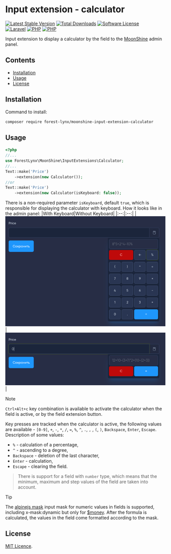 # Input extension - calculator

[![Latest Stable Version](https://img.shields.io/packagist/v/forest-lynx/moonshine-input-extension-calculator)](https://github.com/forest-lynx/moonshine-input-extension-calculator)
[![Total Downloads](https://img.shields.io/packagist/dt/forest-lynx/moonshine-input-extension-calculator)](https://github.com/forest-lynx/moonshine-input-extension-calculator) 
[![Software License](https://img.shields.io/badge/license-MIT-brightgreen.svg)](LICENSE)\
[![Laravel](https://img.shields.io/badge/Laravel-11+-FF2D20?style=for-the-badge&logo=laravel)](Laravel) 
[![PHP](https://img.shields.io/badge/PHP-8.2+-777BB4?style=for-the-badge&logo=php)](PHP) 
[![PHP](https://img.shields.io/badge/Moonshine-2.0+-1B253B?style=for-the-badge)](https://github.com/moonshine-software/moonshine)

Input extension to display a calculator by the field to the [MoonShine](https://moonshine-laravel.com/) admin panel. 

## Contents
* [Installation](#installation)
* [Usage](#usege)
* [License](#license)

## Installation
Command to install:
```bash
composer require forest-lynx/moonshine-input-extension-calculator
```
## Usage
```php
<?php
//...
use ForestLynx\MoonShine\InputExtensions\Calculator;
//...
Text::make('Price')
    ->extension(new Calculator());
//or
Text::make('Price')
    ->extension(new Calculator(isKeyboard: false));
```
There is a non-required parameter `isKeyboard`, default `true`, which is responsible for displaying the calculator with keyboard.
How it looks like in the admin panel:
|With Keyboard|Without Keyboard|
|:--:|:--:|
|![preview](../screenshots/isKeyboard.png)|![edit](../screenshots/noKeyboard.png)|

>[!NOTE]
>`Ctrl+Alt+c` key combination is available to activate the calculator when the field is active, or by the field extension button.

Key presses are tracked when the calculator is active, the following values are available - `[0-9]`, `+`, `-`, `*`, `/`, `=`, `%`, `^`, `.`, `,` , `(`, `)`, `Backspace`, `Enter`, `Escape`.
Description of some values:
- `%` - calculation of a percentage,
- `^` - ascending to a degree,
- `Backspace` - deletion of the last character,
- `Enter` - calculation,
- `Escape` - clearing the field.

> There is support for a field with `number` type, which means that the minimum, maximum and step values of the field are taken into account.

> [!TIP]
> The [alpinejs mask](https://alpinejs.dev/plugins/mask) input mask for numeric values in fields is supported, including x-mask:dynamic but only for [$money](https://alpinejs.dev/plugins/mask#money-inputs). After the formula is calculated, the values in the field come formatted according to the mask.

## License
[MIT Licence](LICENSE).
